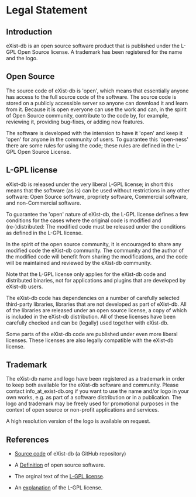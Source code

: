 # Legal Statement

## Introduction

eXist-db is an open source software product that is published under the L-GPL Open Source license. A trademark has been registered for the name and the logo.

## Open Source

The source code of eXist-db is 'open', which means that essentially anyone has access to the full source code of the software. The source code is stored on a publicly accessible server so anyone can download it and learn from it. Because it is open everyone can use the work and can, in the spirit of Open Source community, contribute to the code by, for example, reviewing it, providing bug-fixes, or adding new features.

The software is developed with the intension to have it 'open' and keep it 'open' for anyone in the community of users. To guarantee this 'open-ness' there are some rules for using the code; these rules are defined in the L-GPL Open Source License.

## L-GPL license

eXist-db is released under the very liberal L-GPL license; in short this means that the software (as is) can be used without restrictions in any other software: Open Source software, propriety software, Commercial software, and non-Commercial software.

To guarantee the 'open' nature of eXist-db, the L-GPL license defines a few conditions for the cases where the original code is modified and (re-)distributed: The modified code must be released under the conditions as defined in the L-GPL license.

In the spirit of the open source community, it is encouraged to share any modified code the eXist-db community. The community and the author of the modified code will benefit from sharing the modifications, and the code will be maintained and reviewed by the eXist-db community.

Note that the L-GPL license only applies for the eXist-db code and distributed binaries, not for applications and plugins that are developed by eXist-db users.

The eXist-db code has dependencies on a number of carefully selected third-party libraries, libraries that are not developed as part of eXist-db. All of the libraries are released under an open source license, a copy of which is included in the eXist-db distribution. All of these licenses have been carefully checked and can be (legally) used together with eXist-db.

Some parts of the eXist-db code are published under even more liberal licenses. These licenses are also legally compatible with the eXist-db license.

## Trademark

The eXist-db name and logo have been registered as a trademark in order to keep both available for the eXist-db software and community. Please contact info\_at\_exist-db.org if you want to use the name and/or logo in your own works, e.g. as part of a software distribution or in a publication. The logo and trademark may be freely used for promotional purposes in the context of open source or non-profit applications and services.

A high resolution version of the logo is available on request.

## References

-   [Source code](https://github.com/eXist-db) of eXist-db (a GitHub repository)

-   A [Definition](http://en.wikipedia.org/wiki/Open_source_software) of open source software.

-   The orginal text of the [L-GPL license](http://www.gnu.org/licenses/lgpl-2.1.txt).

-   An [explanation](http://www.tldrlegal.com/license/gnu-lesser-general-public-license-v2.1-(lgpl-2.1)) of the L-GPL license.

